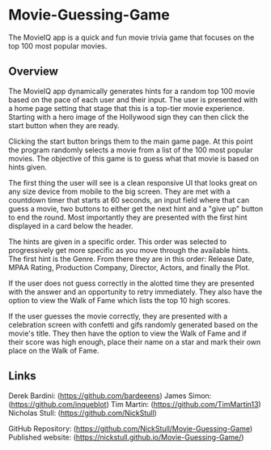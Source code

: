 # Movie-Guessing-Game
The MovieIQ app is a quick and fun movie trivia game that focuses on the top 100 most popular movies. 

## Overview

The MovieIQ app dynamically generates hints for a random top 100 movie based on the pace of each user and their input. The user is presented with a home page setting that stage that this is a top-tier movie experience. Starting with a hero image of the Hollywood sign they can then click the start button when they are ready. 

Clicking the start button brings them to the main game page. At this point the program randomly selects a movie from a list of the 100 most popular movies. The objective of this game is to guess what that movie is based on hints given.

The first thing the user will see is a clean responsive UI that looks great on any size device from mobile to the big screen. They are met with a countdown timer that starts at 60 seconds, an input field where that can guess a movie, two buttons to either get the next hint and a "give up" button to end the round. Most importantly they are presented with the first hint displayed in a card below the header.

The hints are given in a specific order. This order was selected to progressively get more specific as you move through the available hints. The first hint is the Genre. From there they are in this order: Release Date, MPAA Rating, Production Company, Director, Actors, and finally the Plot.

If the user does not guess correctly in the alotted time they are presented with the answer and an opportunity to retry immediately. They also have the option to view the Walk of Fame which lists the top 10 high scores.

If the user guesses the movie correctly, they are presented with a celebration screen with confetti and gifs randomly generated based on the movie's title. They then have the option to view the Walk of Fame and if their score was high enough, place their name on a star and mark their own place on the Walk of Fame.

## Links

Derek Bardini: (https://github.com/bardeeens)
James Simon: (https://github.com/inqueblot)
Tim Martin: (https://github.com/TimMartin13)
Nicholas Stull: (https://github.com/NickStull)

GitHub Repository: (https://github.com/NickStull/Movie-Guessing-Game)
Published website: (https://nickstull.github.io/Movie-Guessing-Game/)

